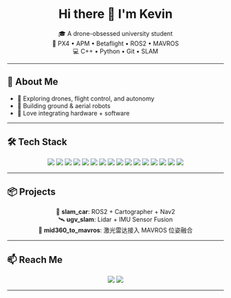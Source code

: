 <h1 align="center">Hi there 👋 I'm Kevin</h1>

<p align="center">
  🎓 A drone-obsessed university student<br>
  🚁 PX4 • APM • Betaflight • ROS2 • MAVROS<br>
  💻 C++ • Python • Git  • SLAM
</p>

---

## 🚀 About Me

- 🔧 Exploring drones, flight control, and autonomy  
- 🤖 Building ground & aerial robots  
- 🧩 Love integrating hardware + software

---

## 🛠️ Tech Stack

<p align="center">
  <!-- Core Languages & Frameworks -->
  <img src="https://img.shields.io/badge/C++-00599C?style=for-the-badge&logo=c%2B%2B&logoColor=white"/>
  <img src="https://img.shields.io/badge/Python-3776AB?style=for-the-badge&logo=python&logoColor=white"/>
  <img src="https://img.shields.io/badge/Git-F05032?style=for-the-badge&logo=git&logoColor=white"/>
  <img src="https://img.shields.io/badge/ROS2_Humble-22314E?style=for-the-badge&logo=ros&logoColor=white"/>
  <img src="https://img.shields.io/badge/Ubuntu-22.04-E95420?style=for-the-badge&logo=ubuntu&logoColor=white"/>

  <!-- Drone Systems -->
  <img src="https://img.shields.io/badge/PX4-000000?style=for-the-badge&logo=px4&logoColor=white"/>
  <img src="https://img.shields.io/badge/APM-008000?style=for-the-badge&logo=apm&logoColor=white"/>
  <img src="https://img.shields.io/badge/Betaflight-FECA1B?style=for-the-badge&logo=data&logoColor=black"/>
  <img src="https://img.shields.io/badge/QGroundControl-3949AB?style=for-the-badge&logo=google-earth&logoColor=white"/>
  <img src="https://img.shields.io/badge/ELRS_Configurator-00BFFF?style=for-the-badge&logo=bluetooth&logoColor=white"/>

  <!-- Tools -->
  <img src="https://img.shields.io/badge/Arduino_IDE-00979D?style=for-the-badge&logo=arduino&logoColor=white"/>
  <img src="https://img.shields.io/badge/STM32CubeMX-03234B?style=for-the-badge&logo=stmicroelectronics&logoColor=white"/>
  <img src="https://img.shields.io/badge/VS_Code-007ACC?style=for-the-badge&logo=visual-studio-code&logoColor=white"/>
  <img src="https://img.shields.io/badge/SolidWorks-FF0000?style=for-the-badge&logo=solidworks&logoColor=white"/>

  <!-- Visualization -->
  <img src="https://img.shields.io/badge/OpenCV-5C3EE8?style=for-the-badge&logo=opencv&logoColor=white"/>
  <img src="https://img.shields.io/badge/Linux-000000?style=for-the-badge&logo=linux&logoColor=white"/>
</p>

---

## 📦 Projects

<p align="center">
  🔭 <b>slam_car</b>: ROS2 + Cartographer + Nav2 <br>
  🛰️ <b>ugv_slam</b>: Lidar + IMU Sensor Fusion <br>
  🧠 <b>mid360_to_mavros</b>: 激光雷达接入 MAVROS 位姿融合
</p>

---

## 📫 Reach Me

<p align="center">
  <a href="mailto:tjq1994264536@icloud.com"><img src="https://img.shields.io/badge/Email-D14836?style=for-the-badge&logo=gmail&logoColor=white"/></a>
  <a href="https://github.com/kevintjq"><img src="https://img.shields.io/badge/GitHub-100000?style=for-the-badge&logo=github&logoColor=white"/></a>
</p>

---

